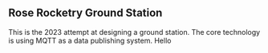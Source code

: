 ## Rose Rocketry Ground Station
This is the 2023 attempt at designing a ground station. The core technology is using MQTT as a data publishing system.
Hello 